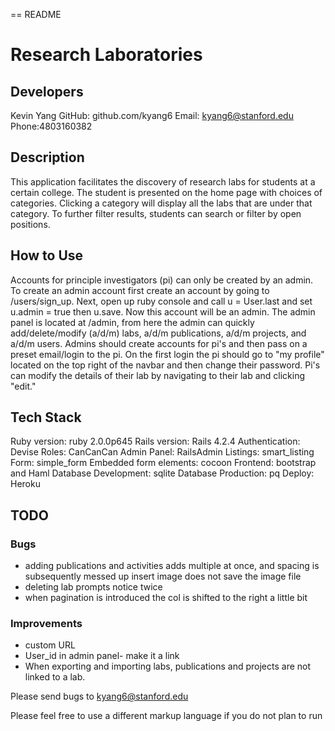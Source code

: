 == README

# Research Laboratories

## Developers
Kevin Yang 		GitHub: github.com/kyang6		Email: kyang6@stanford.edu 		Phone:4803160382

## Description
This application facilitates the discovery of research labs for students at a certain college. The student is presented on the home page with choices of categories. Clicking a category will display all the labs that are under that category. To further filter results, students can search or filter by open positions.

## How to Use
Accounts for principle investigators (pi) can only be created by an admin. To create an admin account first create an account by going to /users/sign_up. Next, open up ruby console and call u = User.last and set u.admin = true then u.save. Now this account will be an admin. The admin panel is located at /admin, from here the admin can quickly add/delete/modify (a/d/m) labs, a/d/m publications, a/d/m projects, and a/d/m users. Admins should create accounts for pi's and then pass on a preset email/login to the pi. On the first login the pi should go to "my profile" located on the top right of the navbar and then change their password. Pi's can modify the details of their lab by navigating to their lab and clicking "edit."

## Tech Stack
Ruby version: ruby 2.0.0p645
Rails version: Rails 4.2.4
Authentication: Devise
Roles: CanCanCan
Admin Panel: RailsAdmin
Listings: smart_listing
Form: simple_form
Embedded form elements: cocoon
Frontend: bootstrap and Haml
Database Development: sqlite
Database Production: pq
Deploy: Heroku


## TODO

### Bugs
- adding publications and activities adds multiple at once, and spacing is subsequently messed up
insert image does not save the image file 
- deleting lab prompts notice twice
- when pagination is introduced the col is shifted to the right a little bit


### Improvements
- custom URL
- User_id in admin panel- make it a link
- When exporting and importing labs, publications and projects are not linked to a lab.


Please send bugs to kyang6@stanford.edu

Please feel free to use a different markup language if you do not plan to run

